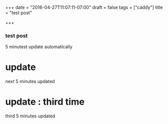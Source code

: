 +++ 
date = "2016-04-27T11:07:11-07:00" 
draft = false 
tags = ["caddy"] 
title = "test post"

+++

### test post

5 minutest update automatically

# update

next 5 minutes updated


# update : third time

third 5 minutes updated
